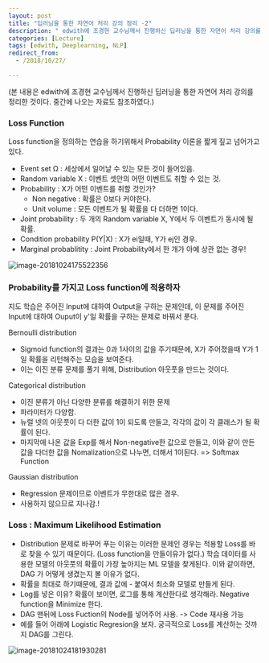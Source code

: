 ```yaml
---
layout: post
title: "딥러닝을 통한 자연어 처리 강의 정리 -2"
description: " edwith에 조경현 교수님께서 진행하신 딥러닝을 통한 자연어 처리 강의를 정리, Loss Function, Probability 부분"
categories: [Lecture]
tags: [edwith, Deeplearning, NLP]
redirect_from:
  - /2018/10/27/

---
```


(본 내용은 edwith에 조경현 교수님께서 진행하신 딥러닝을 통한 자연어 처리 강의를 정리한 것이다. 중간에 나오는 자료도 참조하였다.)

### Loss Function

Loss function을 정의하는 연습을 하기위해서 Probability 이론을 짧게 짚고 넘어가고 있다.

- Event set Ω : 세상에서 일어날 수 있는 모든 것이 들어있음.
- Random variable X : 이벤트 셋안의 어떤 이벤트도 취할 수 있는 것.
- Probability : X가 어떤 이벤트를 취할 것인가?
  - Non negative : 확률은 0보다 커야한다.
  - Unit volume : 모든 이벤트가 될 확률을 다 더하면 1이다.
- Joint probability : 두 개의 Random variable X, Y에서 두 이벤트가 동시에 될 확률.
- Condition probability P(Y|X) : X가 ei일때, Y가 ej인 경우.
- Marginal probablitity : Joint Probability에서 한 개가 아예 상관 없는 경우!

![image-20181024175522356](/Users/hyunyoung/Library/Application%20Support/typora-user-images/image-20181024175522356.png)



### Probability를 가지고 Loss function에 적용하자

지도 학습은 주어진 Input에 대하여 Output을 구하는 문제인데, 이 문제를 주어진 Input에 대하여 Ouput이 y'일 확률을 구하는 문제로 바꿔서 푼다.

Bernoulli distribution 

- Sigmoid function의 결과는 0과 1사이의 값을 주기때문에, X가 주어졌을때 Y가 1일 확률을 리턴해주는 모습을 보여준다. 
- 이는 이진 분류 문제를 풀기 위해, Distribution 아웃풋을 만드는 것이다.



Categorical distribution

- 이진 분류가 아닌 다양한 분류를 해결하기 위한 문제
- 파라미터가 다양함. 
- 뉴럴 넷의 아웃풋이 다 더한 값이 1이 되도록 만들고, 각각의 값이 각 클래스가 될 확률이 된다.
- 마지막에 나온 값을 Exp를 해서 Non-negative한 값으로 만들고, 이와 같이 만든 값을 다더한 값을 Nomalization으로 나누면, 더해서 1이된다. => Softmax Function



Gaussian distribution

- Regression 문제이므로 이벤트가 무한대로 많은 경우.
- 사용하지 않으므로 지나감.!



### Loss :  Maximum Likelihood Estimation

- Distribution 문제로 바꾸어 푸는 이유는 이러한 문제인 경우는 적용할 Loss를 바로 찾을 수 있기 때문이다. (Loss function을 만들이유가 없다.) 학습 데이터를 사용한 모델의 아웃풋의 확률이 가장 높아지는 ML 모델을 찾게된다. 이와 같이하면, DAG 가 어떻게 생겼는지 볼 이유가 없다.
- 확률을 최대로 하기때문에, 결과 값에 - 붙여서 최소화 모델로 만들게 된다. 
- Log를 넣은 이유? 확률이 보이면, 로그를 통해 계산한다로 생각해라. Negative function을 Minimize 한다.
- DAG 맨뒤에 Loss Fuction의 Node를 넣어주어 사용. -> Code 재사용 가능
- 예를 들어 아래에 Logistic Regresion을 보자. 궁극적으로 Loss를 계산하는 것까지 DAG를 그린다.

![image-20181024181930281](/Users/hyunyoung/Library/Application%20Support/typora-user-images/image-20181024181930281.png)

